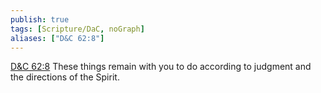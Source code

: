 ```yaml
---
publish: true
tags: [Scripture/DaC, noGraph]
aliases: ["D&C 62:8"]
---
```

[D&C 62:8](https://churchofjesuschrist.org/study/scriptures/dc-testament/dc/62?lang=eng&id=p8#p8) These things remain with you to do according to judgment and the directions of the Spirit.
